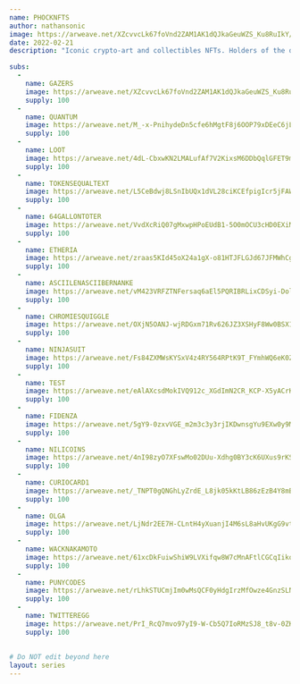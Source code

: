 ```yaml
---
name: PHOCKNFTS
author: nathansonic
image: https://arweave.net/XZcvvcLk67foVnd2ZAM1AK1dQJkaGeuWZS_Ku8RuIkY/b704c4_image.gif
date: 2022-02-21
description: "Iconic crypto-art and collectibles NFTs. Holders of the distribution asset PHOCKNFTS will recieve dividends of each piece seperately as individual sub-assets."

subs: 
  -
    name: GAZERS
    image: https://arweave.net/XZcvvcLk67foVnd2ZAM1AK1dQJkaGeuWZS_Ku8RuIkY/b704c4_image.gif
    supply: 100
  -
    name: QUANTUM
    image: https://arweave.net/M_-x-PnihydeDn5cfe6hMgtF8j6OOP79xDEeC6jL_xg/2480dd_image.gif
    supply: 100
  -
    name: LOOT
    image: https://arweave.net/4dL-CbxwKN2LMALufAf7V2KixsM6DDbQqlGFET9mUfc/2qsu8w_image.png
    supply: 100
  -
    name: TOKENSEQUALTEXT
    image: https://arweave.net/L5CeBdwj8LSnIbUQx1dVL28ciKCEfpigIcr5jFAWQU8/3rqiyj_image.png
    supply: 100
  -
    name: 64GALLONTOTER
    image: https://arweave.net/VvdXcRiQ07gMxwpHPoEUdB1-5O0mOCU3cHD0EXiMJDc/ek5kic_image.gif
    supply: 100
  -
    name: ETHERIA
    image: https://arweave.net/zraas5KId45oX24a1gX-o81HTJFLGJd67JFMWhCgxDE/fa7y9i_image.png
    supply: 100
  -
    name: ASCIILENASCIIBERNANKE
    image: https://arweave.net/vM423VRFZTNFersaq6aEl5PQRIBRLixCDSyi-DolIOs/fsabsc_image.png
    supply: 100
  -
    name: CHROMIESQUIGGLE
    image: https://arweave.net/OXjN5OANJ-wjRDGxm71Rv626JZ3XSHyF8Ww0BSX1MiM/ck26aw_image.gif
    supply: 100
  -
    name: NINJASUIT
    image: https://arweave.net/Fs84ZXMWsKYSxV4z4RY564RPtK9T_FYmhWQ6eK0ZNME/qrm4cp_image.gif
    supply: 100
  -
    name: TEST
    image: https://arweave.net/eAlAXcsdMokIVQ912c_XGdImN2CR_KCP-X5yACrKwCw/hghu08_image.png
    supply: 100
  -
    name: FIDENZA
    image: https://arweave.net/5gY9-0zxvVGE_m2m3c3y3rjIKDwnsgYu9EXw0y9MCak/2gxp3g_image.png
    supply: 100
  -
    name: NILICOINS
    image: https://arweave.net/4nI98zyO7XFswMo02DUu-Xdhg0BY3cK6UXus9rKSIgk/rbhb1g_image.png
    supply: 100
  -
    name: CURIOCARD1
    image: https://arweave.net/_TNPT0gQNGhLyZrdE_L8jk05kKtLB86zEzB4Y8mBlOw/9oujkv_image.png
    supply: 100
  -
    name: OLGA
    image: https://arweave.net/LjNdr2EE7H-CLntH4yXuanjI4M6sL8aHvUKgG9vtBao/i9f1o7_image.png
    supply: 100
  -
    name: WACKNAKAMOTO
    image: https://arweave.net/61xcDkFuiwShiW9LVXifqw8W7cMnAFtlCGCqIikoU3E/mjsyds_image.png
    supply: 100
  -
    name: PUNYCODES
    image: https://arweave.net/rLhkSTUCmjIm0wMsQCF0yHdgIrzMfOwze4GnzSLNudo/s2gyv6_image.png
    supply: 100
  -
    name: TWITTEREGG
    image: https://arweave.net/PrI_RcQ7mvo97yI9-W-Cb5Q7IoRMzSJ8_t8v-0ZKdMk/wxvty5_image.png
    supply: 100
  
    
# Do NOT edit beyond here
layout: series
---
```


